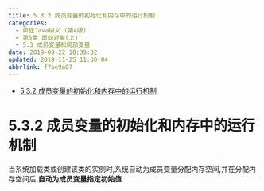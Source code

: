 ```yaml
---
title: 5.3.2 成员变量的初始化和内存中的运行机制
categories: 
  - 疯狂Java讲义 (第4版)
  - 第5章 面向对象(上)
  - 5.3 成员变量和局部变量
date: 2019-09-22 10:39:32
updated: 2019-11-25 11:30:04
abbrlink: f7be9a07
---
```

<div id='my_toc'>

- [5.3.2 成员变量的初始化和内存中的运行机制](/JavaReadingNotes/f7be9a07/#5-3-2-成员变量的初始化和内存中的运行机制)

</div>
<!--more-->
<script>if (navigator.platform.toLowerCase() == 'win32'){document.getElementById('my_toc').style.display = 'none';}</script>

<!--end-->
<!--SSTStart-->
# 5.3.2 成员变量的初始化和内存中的运行机制 #
当系统加载类或创建该类的实例时,系统自动为成员变量分配内存空间,并在分配内存空间后,**自动为成员变量指定初始值**
<!--SSTStop-->

